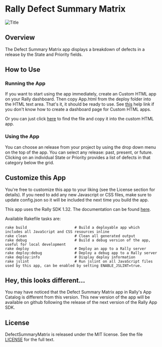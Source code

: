 Rally Defect Summary Matrix
============

![Title](https://raw.github.com/RallyApps/DefectSummaryMatrix/master/screenshots/title-screenshot.png)

## Overview

The Defect Summary Matrix app displays a breakdown of defects in a release by the State and Priority fields. 

## How to Use

### Running the App

If you want to start using the app immediately, create an Custom HTML app on your Rally dashboard. Then copy App.html from the deploy folder into the HTML text area. That's it, it should be ready to use. See [this](http://www.rallydev.com/help/use_apps#create) help link if you don't know how to create a dashboard page for Custom HTML apps.

Or you can just click [here](https://raw.github.com/RallyApps/DefectSummaryMatrix/master/deploy/App.html) to find the file and copy it into the custom HTML app.

### Using the App

You can choose an release from your project by using the drop down menu on the top of the app. You can select any release: past, present, or future. Clicking on an individual State or Priority provides a list of defects in that category below the grid.

## Customize this App

You're free to customize this app to your liking (see the License section for details). If you need to add any new Javascript or CSS files, make sure to update config.json so it will be included the next time you build the app.

This app uses the Rally SDK 1.32. The documentation can be found [here](http://developer.rallydev.com/help/app-sdk). 

Available Rakefile tasks are:

    rake build                      # Build a deployable app which includes all JavaScript and CSS resources inline
    rake clean                      # Clean all generated output
    rake debug                      # Build a debug version of the app, useful for local development
    rake deploy                     # Deploy an app to a Rally server
    rake deploy:debug               # Deploy a debug app to a Rally server
    rake deploy:info                # Display deploy information
    rake jslint                     # Run jslint on all JavaScript files used by this app, can be enabled by setting ENABLE_JSLINT=true.

## Hey, this looks different...

You may have noticed that the Defect Summary Matrix app in Rally's App Catalog is different from this version.  This new version of the app will be available on github following the release of the next version of the Rally App SDK.

## License

DefectSummaryMatrix is released under the MIT license. See the file [LICENSE](https://raw.github.com/RallyApps/DefectSummaryMatrix/master/LICENSE) for the full text.